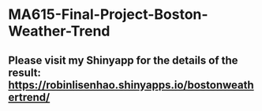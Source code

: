 # MA615-Final-Project-Boston-Weather-Trend
## Please visit my Shinyapp for the details of the result: https://robinlisenhao.shinyapps.io/bostonweathertrend/
